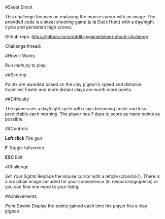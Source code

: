#Skeet Shoot

This challenge focuses on replacing the mouse cursor with an image. The provided code is a skeet shooting game (a la Duck Hunt) with a day/night cycle and persistent high scores.
 
Github repo: https://github.com/reddit-pygame/skeet-shoot-challenge
 
Challenge thread: 
 
#How it Works

Run *main.py* to play.

##Scoring

Points are awarded based on the clay pigeon's speed and distance travelled. Faster and more distant clays are worth more points.

##Difficulty

The game uses a day/night cycle with clays becoming faster and less predictable each morning. The player has 7 days to score as many points as possible.

##Controls

**Left click** Fire gun

**F** Toggle fullscreen

**ESC** Exit

#Challenge

*Set Your Sights* Replace the mouse cursor with a reticle (crosshair). There is a crosshair image included for your convenience (in resources\graphics) or you can find one more to your liking.

#Achievements

*Point Swank* Display the points gained each time the player hits a clay pigeon.
